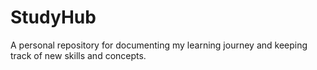 # StudyHub
A personal repository for documenting my learning journey and keeping track of new skills and concepts.
